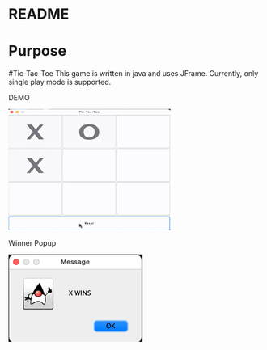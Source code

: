 # README

# Purpose




#Tic-Tac-Toe
This game is written in java and uses JFrame. Currently, only single play mode is supported.

DEMO



![alt-tag](media/ttt-demo.gif)


Winner Popup



![img](media/win.jpg)


